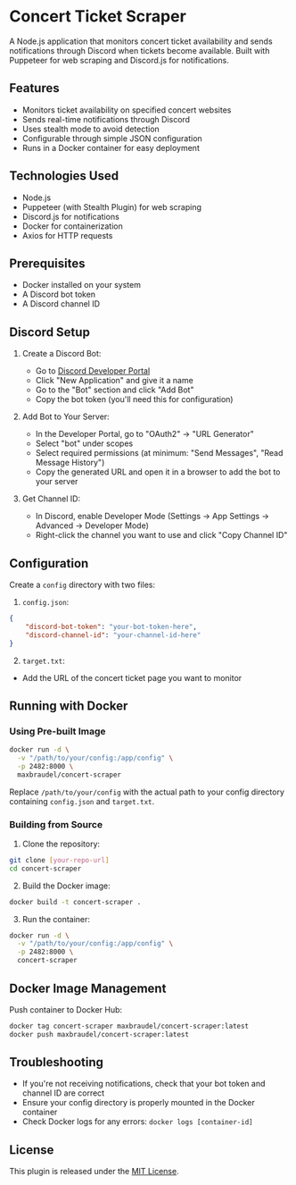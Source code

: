 # Concert Ticket Scraper

A Node.js application that monitors concert ticket availability and sends notifications through Discord when tickets become available. Built with Puppeteer for web scraping and Discord.js for notifications.

## Features

- Monitors ticket availability on specified concert websites
- Sends real-time notifications through Discord
- Uses stealth mode to avoid detection
- Configurable through simple JSON configuration
- Runs in a Docker container for easy deployment

## Technologies Used

- Node.js
- Puppeteer (with Stealth Plugin) for web scraping
- Discord.js for notifications
- Docker for containerization
- Axios for HTTP requests

## Prerequisites

- Docker installed on your system
- A Discord bot token
- A Discord channel ID

## Discord Setup

1. Create a Discord Bot:
   - Go to [Discord Developer Portal](https://discord.com/developers/applications)
   - Click "New Application" and give it a name
   - Go to the "Bot" section and click "Add Bot"
   - Copy the bot token (you'll need this for configuration)

2. Add Bot to Your Server:
   - In the Developer Portal, go to "OAuth2" → "URL Generator"
   - Select "bot" under scopes
   - Select required permissions (at minimum: "Send Messages", "Read Message History")
   - Copy the generated URL and open it in a browser to add the bot to your server

3. Get Channel ID:
   - In Discord, enable Developer Mode (Settings → App Settings → Advanced → Developer Mode)
   - Right-click the channel you want to use and click "Copy Channel ID"

## Configuration

Create a `config` directory with two files:

1. `config.json`:
```json
{
    "discord-bot-token": "your-bot-token-here",
    "discord-channel-id": "your-channel-id-here"
}
```

2. `target.txt`:
- Add the URL of the concert ticket page you want to monitor

## Running with Docker

### Using Pre-built Image

```bash
docker run -d \
  -v "/path/to/your/config:/app/config" \
  -p 2482:8000 \
  maxbraudel/concert-scraper
```

Replace `/path/to/your/config` with the actual path to your config directory containing `config.json` and `target.txt`.

### Building from Source

1. Clone the repository:
```bash
git clone [your-repo-url]
cd concert-scraper
```

2. Build the Docker image:
```bash
docker build -t concert-scraper .
```

3. Run the container:
```bash
docker run -d \
  -v "/path/to/your/config:/app/config" \
  -p 2482:8000 \
  concert-scraper
```

## Docker Image Management

Push container to Docker Hub:
```bash
docker tag concert-scraper maxbraudel/concert-scraper:latest
docker push maxbraudel/concert-scraper:latest
```

## Troubleshooting

- If you're not receiving notifications, check that your bot token and channel ID are correct
- Ensure your config directory is properly mounted in the Docker container
- Check Docker logs for any errors: `docker logs [container-id]`

## License

This plugin is released under the [MIT License](LICENSE).